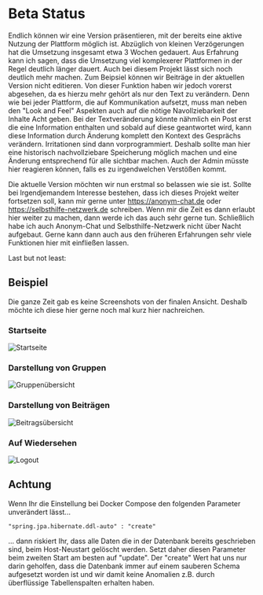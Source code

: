 # Beta Status

Endlich können wir eine Version präsentieren, mit der bereits eine aktive Nutzung der Plattform möglich ist. Abzüglich von kleinen Verzögerungen hat die Umsetzung insgesamt etwa 3 Wochen gedauert. Aus Erfahrung kann ich sagen, dass die Umsetzung viel komplexerer Plattformen in der Regel deutlich länger dauert. Auch bei diesem Projekt lässt sich noch deutlich mehr machen. Zum Beipsiel können wir Beiträge in der aktuellen Version nicht editieren. Von dieser Funktion haben wir jedoch vorerst abgesehen, da es hierzu mehr gehört als nur den Text zu verändern. Denn wie bei jeder Plattform, die auf Kommunikation aufsetzt, muss man neben den "Look and Feel" Aspekten auch auf die nötige Navollziebarkeit der Inhalte Acht geben. Bei der Textveränderung könnte nähmlich ein Post erst die eine Information enthalten und sobald auf diese geantwortet wird, kann diese Information durch Änderung komplett den Kontext des Gesprächs verändern. Irritationen sind dann vorprogrammiert. Deshalb sollte man hier eine historisch nachvollziebare Speicherung möglich machen und eine Änderung entsprechend für alle sichtbar machen. Auch der Admin müsste hier reagieren können, falls es zu irgendwelchen Verstößen kommt. 

Die aktuelle Version möchten wir nun erstmal so belassen wie sie ist. Sollte bei Irgendjemandem Interesse bestehen, dass ich dieses Projekt weiter fortsetzen soll, kann mir gerne unter https://anonym-chat.de oder https://selbsthilfe-netzwerk.de schreiben. Wenn mir die Zeit es dann erlaubt hier weiter zu machen, dann werde ich das auch sehr gerne tun. Schließlich habe ich auch Anonym-Chat und Selbsthilfe-Netzwerk nicht über Nacht aufgebaut. Gerne kann dann auch aus den früheren Erfahrungen sehr viele Funktionen hier mit einfließen lassen. 

Last but not least: 

## Beispiel

Die ganze Zeit gab es keine Screenshots von der finalen Ansicht. Deshalb möchte ich diese hier gerne noch mal kurz hier nachreichen.

### Startseite

![Startseite](./concepts/preview/startseite.png)


### Darstellung von Gruppen

![Gruppenübersicht](./concepts/preview/group-overview.jpg)


### Darstellung von Beiträgen

![Beitragsübersicht](./concepts/preview/posting-overview.jpg)


### Auf Wiedersehen

![Logout](./concepts/preview/logout.png)


## Achtung

Wenn Ihr die Einstellung bei Docker Compose den folgenden Parameter unverändert lässt...

```
"spring.jpa.hibernate.ddl-auto" : "create"
```

... dann riskiert Ihr, dass alle Daten die in der Datenbank bereits geschrieben sind, beim Host-Neustart gelöscht werden. Setzt daher diesen Parameter beim zweiten Start am besten auf "update". Der "create" Wert hat uns nur darin geholfen, dass die Datenbank immer auf einem sauberen Schema aufgesetzt worden ist und wir damit keine Anomalien z.B. durch überflüssige Tabellenspalten erhalten haben.